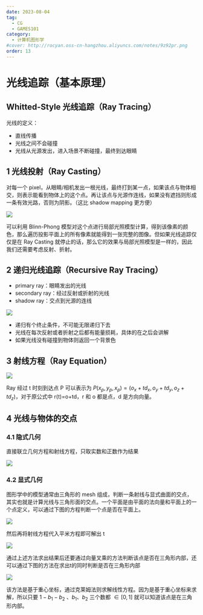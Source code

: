 ```yaml
---
date: 2023-08-04
tag:
  - CG
  - GAMES101
category:
  - 计算机图形学
#cover: http://rocyan.oss-cn-hangzhou.aliyuncs.com/notes/9z92pr.png
order: 13
---
```


# 光线追踪（基本原理）

## Whitted-Style 光线追踪（Ray Tracing）

光线的定义：

- 直线传播
- 光线之间不会碰撞
- 光线从光源发出，进入场景不断碰撞，最终到达眼睛

## 1 光线投射（Ray Casting）

对每一个 pixel，从眼睛/相机发出一根光线，最终打到某一点，如果该点与物体相交，则表示能看到物体上的这个点。再让该点与光源作连线，如果没有遮挡则形成一条有效光路，否则为阴影。（这比 shadow mapping 更方便）

![](http://rocyan.oss-cn-hangzhou.aliyuncs.com/notes/4zxrbq.png)

可以利用 Blinn-Phong 模型对这个点进行局部光照模型计算，得到该像素的颜色，那么遍历投影平面上的所有像素就能得到一张完整的图像。但如果光线追踪仅仅是在 Ray Casting 就停止的话，那么它的效果与局部光照模型是一样的，因此我们还需要考虑反射、折射。

## 2 递归光线追踪（Recursive Ray Tracing）

- primary ray：眼睛发出的光线
- secondary ray：经过反射或折射的光线
- shadow ray：交点到光源的连线

![](http://rocyan.oss-cn-hangzhou.aliyuncs.com/notes/ee9mhh.png)

- 递归有个终止条件，不可能无限递归下去
- 光线在每次反射或者折射之后都有能量损耗，具体的在之后会讲解
- 如果光线没有碰撞到物体则返回一个背景色

## 3 射线方程（Ray Equation）

![](http://rocyan.oss-cn-hangzhou.aliyuncs.com/notes/f3bd6b.png)

Ray 经过 t 时刻到达点 P 可以表示为 $P(x_p,y_p,x_p)=(o_x+td_x,o_y+td_y,o_z+td_z)$，对于原公式中 r(t)=o+td，r 和 o 都是点，d 是方向向量。

## 4 光线与物体的交点

### 4.1 隐式几何

直接联立几何方程和射线方程，只取实数和正数作为结果

![](http://rocyan.oss-cn-hangzhou.aliyuncs.com/notes/cw94zq.png)

### 4.2 显式几何

图形学中的模型通常由三角形的 mesh 组成，判断一条射线与显式曲面的交点，其实也就是计算光线与三角形面的交点。一个平面是由平面的法向量和平面上的一个点定义，可以通过下图的方程判断一个点是否在平面上。

![](http://rocyan.oss-cn-hangzhou.aliyuncs.com/notes/ivpyxu.png)

然后再将射线方程代入平米方程即可解出 t

![](http://rocyan.oss-cn-hangzhou.aliyuncs.com/notes/7ddv40.png)

通过上述方法求出结果后还要通过向量叉乘的方法判断该点是否在三角形内部，还可以通过下图的方法在求出t的同时判断是否在三角形内部

![](http://rocyan.oss-cn-hangzhou.aliyuncs.com/notes/e1lvjb.png)

该方法是基于重心坐标，通过克莱姆法则求解线性方程。因为是基于重心坐标来求解，所以只要 $1-b_1-b_2$ 、$b_1$、$b_2$ 三个数都 $\in[0,1]$ 就可以知道该点是在三角形内部。

